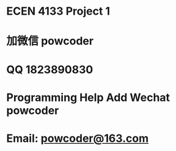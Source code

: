 # ECEN 4133 Project 1
# 加微信 powcoder

# QQ 1823890830

# Programming Help Add Wechat powcoder

# Email: powcoder@163.com

